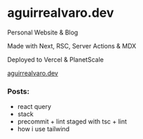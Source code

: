 # aguirrealvaro.dev

Personal Website & Blog

Made with Next, RSC, Server Actions & MDX

Deployed to Vercel & PlanetScale

[aguirrealvaro.dev](https://aguirrealvaro.dev)

### Posts:

- react query
- stack
- precommit + lint staged with tsc + lint
- how i use tailwind
